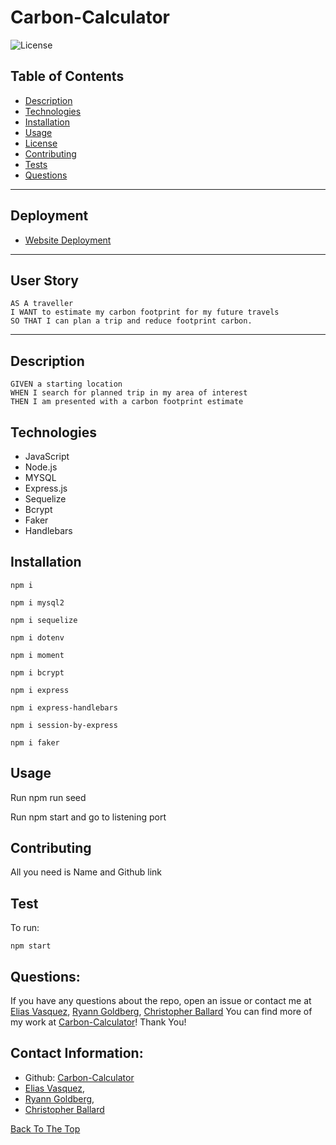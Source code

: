 # Carbon-Calculator
![License](https://img.shields.io/badge/License-MIT-green.svg)

## Table of Contents
- [Description](#description)
- [Technologies](#technologies)
- [Installation](#installation)
- [Usage](#usage)
- [License](#license)
- [Contributing](#contributing)
- [Tests](#tests)
- [Questions](#questions)


---

## Deployment

<!-- ![Project Image](./img/Screen Shot 2022-06-07 at 4.48.31 PM-min.jpg) -->

- [Website Deployment](https://glacial-earth-08692.herokuapp.com/)



---
## User Story

```
AS A traveller
I WANT to estimate my carbon footprint for my future travels
SO THAT I can plan a trip and reduce footprint carbon.
```


---

## Description

```
GIVEN a starting location 
WHEN I search for planned trip in my area of interest
THEN I am presented with a carbon footprint estimate 
```

## Technologies

- JavaScript
- Node.js
- MYSQL
- Express.js
- Sequelize
- Bcrypt
- Faker
- Handlebars

## Installation
```
npm i
```
```
npm i mysql2
```
```
npm i sequelize
```
```
npm i dotenv 
```
```
npm i moment 
```
```
npm i bcrypt 
```
```
npm i express 
```
```
npm i express-handlebars
```
```
npm i session-by-express 
```
```
npm i faker
```

## Usage

Run npm run seed

Run npm start and go to listening port

## Contributing

All you need is Name and Github link

## Test

To run:
```
npm start
```

## Questions:

If you have any questions about the repo, open an issue or contact me at [Elias Vasquez](https://github.com/gokublue007/), [Ryann Goldberg](https://github.com/ryann127), [Christopher Ballard](https://github.com/ballardcryan) You can find more of my work at [Carbon-Calculator](https://github.com/gokublue007/carbon-calculator)! Thank You!


## Contact Information:

  - Github: [Carbon-Calculator](https://github.com/gokublue007/carbon-calculator)
  - [Elias Vasquez](https://github.com/gokublue007/), 
  - [Ryann Goldberg](https://github.com/ryann127), 
  - [Christopher Ballard](https://github.com/ballardcryan) 


[Back To The Top](#read-me-template)
